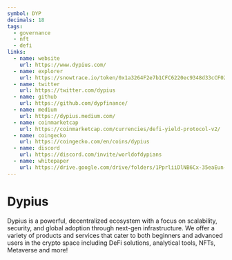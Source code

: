 ```yaml
---
symbol: DYP
decimals: 18
tags:
  - governance
  - nft
  - defi
links:
  - name: website
    url: https://www.dypius.com/
  - name: explorer
    url: https://snowtrace.io/token/0x1a3264F2e7b1CFC6220ec9348d33cCF02Af7aaa4
  - name: twitter
    url: https://twitter.com/dypius
  - name: github
    url: https://github.com/dypfinance/
  - name: medium
    url: https://dypius.medium.com/
  - name: coinmarketcap
    url: https://coinmarketcap.com/currencies/defi-yield-protocol-v2/
  - name: coingecko
    url: https://coingecko.com/en/coins/dypius
  - name: discord
    url: https://discord.com/invite/worldofdypians
  - name: whitepaper
    url: https://drive.google.com/drive/folders/1PprliiDlNB6Cx-35eaEun-gmjk0-a1O4
---
```


# Dypius

Dypius is a powerful, decentralized ecosystem with a focus on scalability, security, and global adoption through next-gen infrastructure. We offer a variety of products and services that cater to both beginners and advanced users in the crypto space including DeFi solutions, analytical tools, NFTs, Metaverse and more!
